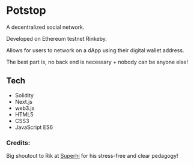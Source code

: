 # Potstop

A decentralized social network.

Developed on Ethereum testnet Rinkeby.

Allows for users to network on a dApp using their digital wallet address.

The best part is, no back end is necessary + nobody can be anyone else!

## Tech
- Solidity
- Next.js
- web3.js
- HTML5
- CSS3
- JavaScript ES6

### Credits:
Big shoutout to Rik at [Superhi](https://www.superhi.com/courses/crypto-and-web3-for-creatives) for his stress-free and clear pedagogy!
